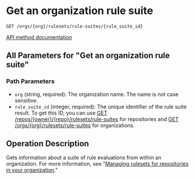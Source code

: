 # Get an organization rule suite

`GET /orgs/{org}/rulesets/rule-suites/{rule_suite_id}`

[API method documentation](https://docs.github.com/rest/orgs/rule-suites#get-an-organization-rule-suite)

## All Parameters for "Get an organization rule suite"

### Path Parameters

- `org` (string, required): The organization name. The name is not case sensitive.
- `rule_suite_id` (integer, required): The unique identifier of the rule suite result.
To get this ID, you can use [GET /repos/{owner}/{repo}/rulesets/rule-suites](https://docs.github.com/rest/repos/rule-suites#list-repository-rule-suites)
for repositories and [GET /orgs/{org}/rulesets/rule-suites](https://docs.github.com/rest/orgs/rule-suites#list-organization-rule-suites)
for organizations.

## Operation Description

Gets information about a suite of rule evaluations from within an organization.
For more information, see "[Managing rulesets for repositories in your organization](https://docs.github.com/organizations/managing-organization-settings/managing-rulesets-for-repositories-in-your-organization#viewing-insights-for-rulesets)."

